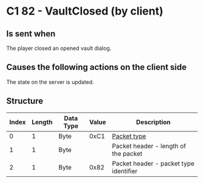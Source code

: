 # C1 82 - VaultClosed (by client)

## Is sent when

The player closed an opened vault dialog.

## Causes the following actions on the client side

The state on the server is updated.

## Structure

| Index | Length | Data Type | Value | Description |
|-------|--------|-----------|-------|-------------|
| 0 | 1 |   Byte   | 0xC1  | [Packet type](PacketTypes.md) |
| 1 | 1 |    Byte   |      | Packet header - length of the packet |
| 2 | 1 |    Byte   | 0x82  | Packet header - packet type identifier |
